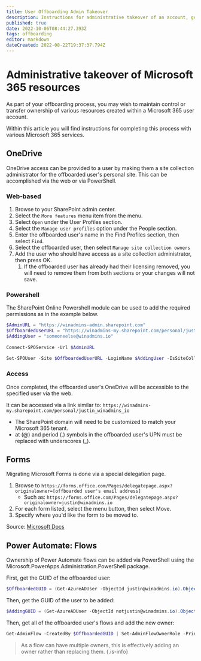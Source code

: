 ```yaml
---
title: User Offboarding Admin Takeover
description: Instructions for administrative takeover of an account, generally as part of an offboarding process.
published: true
date: 2022-10-06T08:44:27.393Z
tags: offboarding
editor: markdown
dateCreated: 2022-08-22T19:37:37.794Z
---
```


# Administrative takeover of Microsoft 365 resources
As part of your offboarding process, you may wish to maintain control or transfer ownership of various resources created within a Microsoft 365 user account. 

Within this article you will find instructions for completing this process with various Microsoft 365 services.


## OneDrive

OneDrive access can be provided to a user by making them a site collection administrator for the offboarded user's personal site. This can be accomplished via the web or via PowerShell.

### Web-based 

1. Browse to your SharePoint admin center.
1. Select the `More features` menu item from the menu.
1. Select `Open` under the User Profiles section.
1. Select the `Manage user profiles` option under the People section.
1. Enter the offboarded user's name in the Find Profiles section, then select `Find`.
1. Select the offboarded user, then select `Manage site collection owners`
1. Add the user who should have access as a site collection administrator, then press OK.
	1. If the offboarded user has already had their licensing removed, you will need to remove them from both sections or your changes will not save.
  
### Powershell

The SharePoint Online Powershell module can be used to add the required permissions as in the example below.

```powershell
$AdminURL = "https://winadmins-admin.sharepoint.com"
$OffboardedUserURL = "https://winadmins-my.sharepoint.com/personal/justin_winadmins_io"
$AddingUser = "someoneelse@winadmins.io"
 
Connect-SPOService -Url $AdminURL
 
Set-SPOUser -Site $OffboardedUserURL -LoginName $AddingUser -IsSiteCollectionAdmin $True
```

### Access
Once completed, the offboarded user's OneDrive will be accessible to the specified user via the web. 

It can be accessed via a link similar to: `https://winadmins-my.sharepoint.com/personal/justin_winadmins_io`

- The SharePoint domain will need to be customized to match your Microsoft 365 tenant.
- at (@) and period (.) symbols in the offboarded user's UPN must be replaced with underscores (_).

## Forms

Migrating Microsoft Forms is done via a special delegation page.

1. Browse to `https://forms.office.com/Pages/delegatepage.aspx?originalowner=[offboarded user's email address]`
	- Such as: `https://forms.office.com/Pages/delegatepage.aspx?originalowner=justin@winadmins.io`
1. For each form listed, select the menu button, then select Move.
1. Specify where you'd like the form to be moved to.

Source: [Microsoft Docs](https://docs.microsoft.com/en-us/microsoft-forms/admin-information#form-ownership-transfer)

## Power Automate: Flows

Ownership of Power Automate flows can be added via PowerShell using the Microsoft.PowerApps.Administration.PowerShell package.

First, get the GUID of the offboarded user:

```powershell
$OffboardedGUID = (Get-AzureADUser -ObjectId justin@winadmins.io).ObjectId
```

Then, get the GUID of the user to be added:

```powershell
$AddingGUID = (Get-AzureADUser -ObjectId notjustin@winadmins.io).ObjectId
```

Then, get all of the offboarded user's flows and add the new owner:

```powershell
Get-AdminFlow -CreatedBy $OffboardedGUID | Set-AdminFlowOwnerRole -PrincipalType User -PrincipalObjectId $AddingGUID
```

> As a flow can have multiple owners, this is effectively adding an owner rather than replacing them.
{.is-info}


